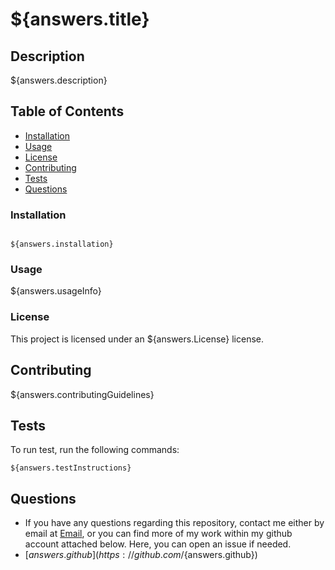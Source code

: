 # ${answers.title}

## Description

${answers.description}

## Table of Contents

* [Installation](#install)
* [Usage](#usage)
* [License](#license)
* [Contributing](#contributing)
* [Tests](#test)
* [Questions](#questions)

### Installation

```

${answers.installation}

```

### Usage

${answers.usageInfo}

### License

 This project is licensed under an ${answers.License} license.

## Contributing

${answers.contributingGuidelines}

## Tests

To run test, run the following commands:

```
${answers.testInstructions}
```
## Questions

* If you have any questions regarding this repository, contact me either by email at [Email](${answers.email}), or you can find more of my work within my github account attached below. Here, you can open an issue if needed.
* [${answers.github}](https://github.com/${answers.github})